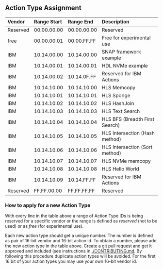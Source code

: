 ## Action Type Assignment
Vendor | Range Start | Range End | Description
:--- | :--- | :--- | :---
Reserved | 00.00.00.00 | 00.00.00.00 | Reserved
free | 00.00.00.01 | 00.00.FF.FF | Free for experimental use
IBM | 10.14.00.00 | 10.14.00.00 | SNAP framework example
IBM | 10.14.00.01 | 10.14.00.01 | HDL NVMe example
IBM | 10.14.00.02 | 10.14.0F.FF | Reserved for IBM Actions
IBM | 10.14.10.00 | 10.14.10.00 | HLS Memcopy
IBM | 10.14.10.01 | 10.14.10.01 | HLS Sponge
IBM | 10.14.10.02 | 10.14.10.02 | HLS HashJoin
IBM | 10.14.10.03 | 10.14.10.03 | HLS Text Search
IBM | 10.14.10.04 | 10.14.10.04 | HLS BFS (Breadth First Search)
IBM | 10.14.10.05 | 10.14.10.05 | HLS Intersection (Hash method)
IBM | 10.14.10.06 | 10.14.10.06 | HLS Intersection (Sort method)
IBM | 10.14.10.07 | 10.14.10.07 | HLS NVMe memcopy
IBM | 10.14.10.08 | 10.14.10.08 | HLS Hello World
IBM | 10.14.10.09 | 10.14.FF.FF | Reserved for IBM Actions
Reserved | FF.FF.00.00 | FF.FF.FF.FF | Reserved

### How to apply for a new Action Type

With every line in the table above a range of Action Type IDs is
being reserved for a specific vendor or the range is defined as
*reserved* (not to be used) or as *free* (for experimental use).

Each new action type should get a unique number.
The number is defined as pair of 16-bit vendor and 16-bit action id.
To obtain a number, please add the new action type in the table above.
Create a git pull request and get it approved and included
(see instructions in [./CONTRIBUTING.md](./CONTRIBUTING.md).
By following this procedure duplicate action types will be avoided.
For the first 16 bit of your action types you may use your own 16-bit
vendor id.
